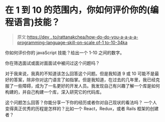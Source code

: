 # 在 1 到 10 的范围内，你如何评价你的(编程语言)技能？

> 原文:[https://dev . to/rattanakchea/how-do-do-you-a-a-a-a-programming-language-skill-on-scale of-1 to-10-34ka](https://dev.to/rattanakchea/how-do-you-rate-your-a-programming-language-skill-on-a-scale-of-1-to-10-34ka)

你如何评价你的 javaScript 技能？给出一个 1-10 之间的数字。

你在筛选面试或面对面面试中被问过这个问题吗？

对于我来说，我真的不知道该怎么回答这个问题。但是我知道 9 或 10 可能不是最好的答案，除非你对这门语言了如指掌。但是我知道，在过去的几年里，我已经克服了一些障碍，成为了一名更好的开发人员。我发现自己有兴趣了解一个库是如何构建的，并自己构建一个库，深入研究它的代码库。

这个问题怎么回答？你能分享一下你的经历或者你对自己现状的看法吗？
一个人变得真正优秀的历程是怎样的？比如一个 React，Redux，或者 Rails 框架的创建者？